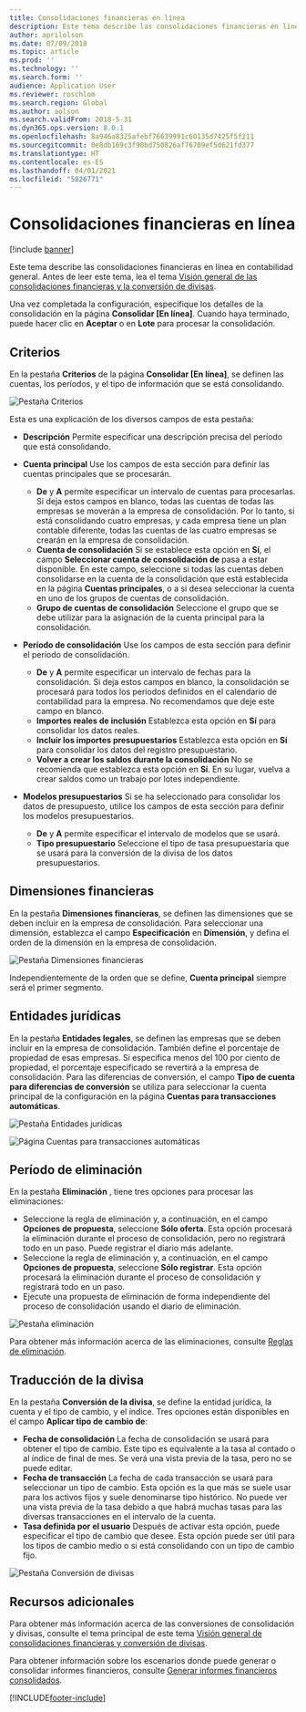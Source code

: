 ```yaml
---
title: Consolidaciones financieras en línea
description: Este tema describe las consolidaciones financieras en línea en contabilidad general.
author: aprilolson
ms.date: 07/09/2018
ms.topic: article
ms.prod: ''
ms.technology: ''
ms.search.form: ''
audience: Application User
ms.reviewer: roschlom
ms.search.region: Global
ms.author: aolson
ms.search.validFrom: 2018-5-31
ms.dyn365.ops.version: 8.0.1
ms.openlocfilehash: 8a946a8325afebf76639991c60135d7425f5f211
ms.sourcegitcommit: 0e8db169c3f90bd750826af76709ef5d621fd377
ms.translationtype: HT
ms.contentlocale: es-ES
ms.lasthandoff: 04/01/2021
ms.locfileid: "5826771"
---
```

# <a name="online-financial-consolidations"></a>Consolidaciones financieras en línea

[!include [banner](../includes/banner.md)]

Este tema describe las consolidaciones financieras en línea en contabilidad general. Antes de leer este tema, lea el tema [Visión general de las consolidaciones financieras y la conversión de divisas](financial-consolidations-currency-translation.md).

Una vez completada la configuración, especifique los detalles de la consolidación en la página **Consolidar [En línea]**. Cuando haya terminado, puede hacer clic en **Aceptar** o en **Lote** para procesar la consolidación.

## <a name="criteria"></a>Criterios
En la pestaña **Criterios** de la página **Consolidar [En línea]**, se definen las cuentas, los períodos, y el tipo de información que se está consolidando.

![Pestaña Criterios](./media/criteria-consolidate-online.png "Pestaña Criterios")

Esta es una explicación de los diversos campos de esta pestaña:

- **Descripción** Permite especificar una descripción precisa del período que está consolidando.
- **Cuenta principal** Use los campos de esta sección para definir las cuentas principales que se procesarán.

    - **De** y **A** permite especificar un intervalo de cuentas para procesarlas. Si deja estos campos en blanco, todas las cuentas de todas las empresas se moverán a la empresa de consolidación. Por lo tanto, si está consolidando cuatro empresas, y cada empresa tiene un plan contable diferente, todas las cuentas de las cuatro empresas se crearán en la empresa de consolidación.
    - **Cuenta de consolidación** Si se establece esta opción en **Sí**, el campo **Seleccionar cuenta de consolidación de** pasa a estar disponible. En este campo, seleccione si todas las cuentas deben consolidarse en la cuenta de la consolidación que está establecida en la página **Cuentas principales**, o a si desea seleccionar la cuenta en uno de los grupos de cuentas de consolidación.
    - **Grupo de cuentas de consolidación** Seleccione el grupo que se debe utilizar para la asignación de la cuenta principal para la consolidación.

- **Período de consolidación** Use los campos de esta sección para definir el período de consolidación.

    - **De** y **A** permite especificar un intervalo de fechas para la consolidación. Si deja estos campos en blanco, la consolidación se procesará para todos los períodos definidos en el calendario de contabilidad para la empresa. No recomendamos que deje este campo en blanco.
    - **Importes reales de inclusión** Establezca esta opción en **Sí** para consolidar los datos reales.
    - **Incluir los importes presupuestarios** Establezca esta opción en **Sí** para consolidar los datos del registro presupuestario.
    - **Volver a crear los saldos durante la consolidación** No se recomienda que establezca esta opción en **Sí**. En su lugar, vuelva a crear saldos como un trabajo por lotes independiente.

- **Modelos presupuestarios** Si se ha seleccionado para consolidar los datos de presupuesto, utilice los campos de esta sección para definir los modelos presupuestarios.

    - **De** y **A** permite especificar el intervalo de modelos que se usará.
    - **Tipo presupuestario** Seleccione el tipo de tasa presupuestaria que se usará para la conversión de la divisa de los datos presupuestarios.

## <a name="financial-dimensions"></a>Dimensiones financieras
En la pestaña **Dimensiones financieras**, se definen las dimensiones que se deben incluir en la empresa de consolidación. Para seleccionar una dimensión, establezca el campo **Especificación** en **Dimensión**, y defina el orden de la dimensión en la empresa de consolidación.

![Pestaña Dimensiones financieras](./media/financial-dimensions-cons.png "Pestaña Dimensiones financieras")

Independientemente de la orden que se define, **Cuenta principal** siempre será el primer segmento.

## <a name="legal-entities"></a>Entidades jurídicas
En la pestaña **Entidades legales**, se definen las empresas que se deben incluir en la empresa de consolidación. También define el porcentaje de propiedad de esas empresas. Si especifica menos del 100 por ciento de propiedad, el porcentaje especificado se revertirá a la empresa de consolidación. Para las diferencias de conversión, el campo **Tipo de cuenta para diferencias de conversión** se utiliza para seleccionar la cuenta principal de la configuración en la página **Cuentas para transacciones automáticas**.

![Pestaña Entidades jurídicas](./media/legal-entities-cons.png "Pestaña Entidades jurídicas")

![Página Cuentas para transacciones automáticas](./media/accounts-for-automatic-cons.png "Página Cuentas para transacciones automáticas")

## <a name="elimination"></a>Período de eliminación
En la pestaña **Eliminación** , tiene tres opciones para procesar las eliminaciones:

- Seleccione la regla de eliminación y, a continuación, en el campo **Opciones de propuesta**, seleccione **Sólo oferta**. Esta opción procesará la eliminación durante el proceso de consolidación, pero no registrará todo en un paso. Puede registrar el diario más adelante.
- Seleccione la regla de eliminación y, a continuación, en el campo **Opciones de propuesta**, seleccione **Sólo registrar**. Esta opción procesará la eliminación durante el proceso de consolidación y registrará todo en un paso.
- Ejecute una propuesta de eliminación de forma independiente del proceso de consolidación usando el diario de eliminación.

![Pestaña eliminación](./media/elimination-cons-onl.png "Pestaña eliminación")

Para obtener más información acerca de las eliminaciones, consulte [Reglas de eliminación](./elimination-rules.md).

## <a name="currency-translation"></a>Traducción de la divisa
En la pestaña **Conversión de la divisa**, se define la entidad jurídica, la cuenta y el tipo de cambio, y el índice. Tres opciones están disponibles en el campo **Aplicar tipo de cambio de**:

- **Fecha de consolidación** La fecha de consolidación se usará para obtener el tipo de cambio. Este tipo es equivalente a la tasa al contado o al índice de final de mes. Se verá una vista previa de la tasa, pero no se puede editar.
- **Fecha de transacción** La fecha de cada transacción se usará para seleccionar un tipo de cambio. Esta opción es la que más se suele usar para los activos fijos y suele denominarse tipo histórico. No puede ver una vista previa de la tasa debido a que habrá muchas tasas para las diversas transacciones en el intervalo de la cuenta.
- **Tasa definida por el usuario** Después de activar esta opción, puede especificar el tipo de cambio que desee. Esta opción puede ser útil para los tipos de cambio medio o si está consolidando con un tipo de cambio fijo.

![Pestaña Conversión de divisas](./media/currency-translation-cons-online.png "Pestaña Conversión de divisas")

## <a name="additional-resources"></a>Recursos adicionales

Para obtener más información acerca de las conversiones de consolidación y divisas, consulte el tema principal de este tema [Visión general de consolidaciones financieras y conversión de divisas](./financial-consolidations-currency-translation.md).

Para obtener información sobre los escenarios donde puede generar o consolidar informes financieros, consulte [Generar informes financieros consolidados](./generating-consolidated-financial-statements.md).


[!INCLUDE[footer-include](../../includes/footer-banner.md)]